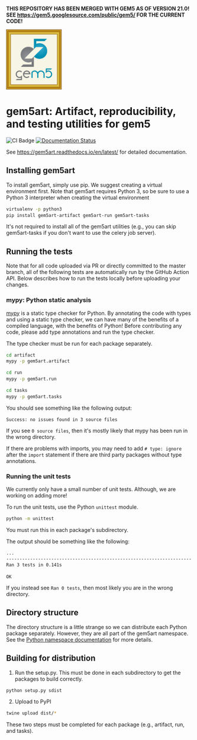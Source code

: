 **THIS REPOSITORY HAS BEEN MERGED WITH GEM5 AS OF VERSION 21.0! SEE https://gem5.googlesource.com/public/gem5/ FOR THE CURRENT CODE!**

<img alt="gem5art logo" src="/gem5art.svg" width=150>

# gem5art: Artifact, reproducibility, and testing utilities for gem5

![CI Badge](https://github.com/darchr/gem5art/workflows/CI/badge.svg)
[![Documentation Status](https://readthedocs.org/projects/gem5art/badge/?version=latest)](https://gem5art.readthedocs.io/en/latest/?badge=latest)

See <https://gem5art.readthedocs.io/en/latest/> for detailed documentation.

## Installing gem5art

To install gem5art, simply use pip.
We suggest creating a virtual environment first.
Note that gem5art requires Python 3, so be sure to use a Python 3 interpreter when creating the virtual environment

```sh
virtualenv -p python3
pip install gem5art-artifact gem5art-run gem5art-tasks
```

It's not required to install all of the gem5art utilities (e.g., you can skip gem5art-tasks if you don't want to use the celery job server).

## Running the tests

Note that for all code uploaded via PR or directly committed to the master branch, all of the following tests are automatically run by the GitHub Action API.
Below describes how to run the tests locally before uploading your changes.

### mypy: Python static analysis

[mypy](http://mypy-lang.org/) is a static type checker for Python.
By annotating the code with types and using a static type checker, we can have many of the benefits of a compiled language, with the benefits of Python!
Before contributing any code, please add type annotations and run the type checker.

The type checker must be run for each package separately.

```sh
cd artifact
mypy -p gem5art.artifact
```

```sh
cd run
mypy -p gem5art.run
```

```sh
cd tasks
mypy -p gem5art.tasks
```

You should see something like the following output:

```
Success: no issues found in 3 source files 
```

If you see `0 source files`, then it's mostly likely that mypy has been run in the wrong directory.

If there are problems with imports, you may need to add `# type: ignore` after the `import` statement if there are third party packages without type annotations.

### Running the unit tests

We currently only have a small number of unit tests.
Although, we are working on adding more!

To run the unit tests, use the Python `unittest` module.

```sh
python -m unittest 
```

You must run this in each package's subdirectory.

The output should be something like the following:
```
... 
---------------------------------------------------------------------- 
Ran 3 tests in 0.141s 

OK 
```

If you instead see `Ran 0 tests`, then most likely you are in the wrong directory.

## Directory structure

The directory structure is a little strange so we can distribute each Python package separately.
However, they are all part of the gem5art namespace.
See the [Python namespace documentation](https://packaging.python.org/guides/packaging-namespace-packages/) for more details.

## Building for distribution

1. Run the setup.py. This must be done in each subdirectory to get the packages to build correctly.

```sh
python setup.py sdist
```

2. Upload to PyPI

```sh
twine upload dist/*
```

These two steps must be completed for each package (e.g., artifact, run, and tasks).
